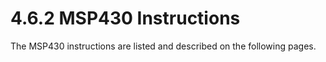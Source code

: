 # 4.6.2 MSP430 Instructions

The MSP430 instructions are listed and described on the following pages.

